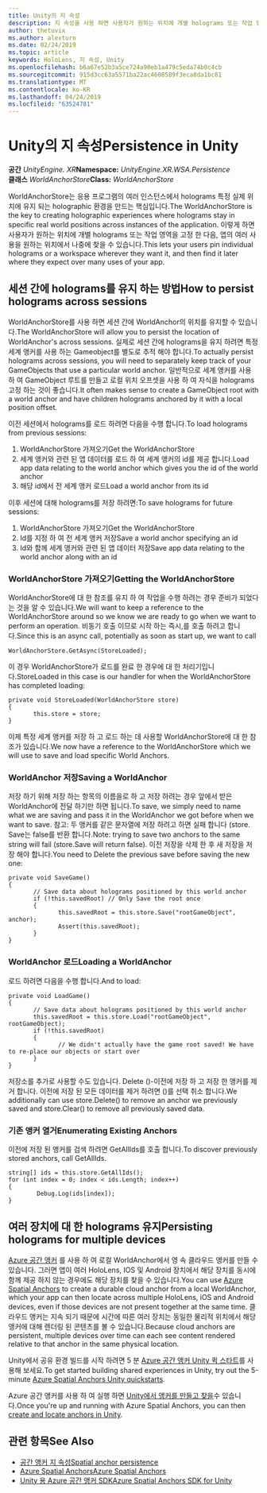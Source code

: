 ```yaml
---
title: Unity의 지 속성
description: 지 속성을 사용 하면 사용자가 원하는 위치에 개별 holograms 또는 작업 영역을 고정 한 다음, 앱의 많은 사용을 원하는 경우 나중에 찾을 수 있습니다.
author: thetuvix
ms.author: alexturn
ms.date: 02/24/2019
ms.topic: article
keywords: HoloLens, 지 속성, Unity
ms.openlocfilehash: b6a67e52b3a5ce724a90eb1a479c5eda74b0c4cb
ms.sourcegitcommit: 915d3cc63a5571ba22ac4608589f3eca8da1bc81
ms.translationtype: MT
ms.contentlocale: ko-KR
ms.lasthandoff: 04/24/2019
ms.locfileid: "63524781"
---
```

# <a name="persistence-in-unity"></a><span data-ttu-id="00820-104">Unity의 지 속성</span><span class="sxs-lookup"><span data-stu-id="00820-104">Persistence in Unity</span></span>

<span data-ttu-id="00820-105">**공간** *UnityEngine. XR*</span><span class="sxs-lookup"><span data-stu-id="00820-105">**Namespace:** *UnityEngine.XR.WSA.Persistence*</span></span><br>
<span data-ttu-id="00820-106">**클래스** *WorldAnchorStore*</span><span class="sxs-lookup"><span data-stu-id="00820-106">**Class:** *WorldAnchorStore*</span></span>

<span data-ttu-id="00820-107">WorldAnchorStore는 응용 프로그램의 여러 인스턴스에서 holograms 특정 실제 위치에 유지 되는 holographic 환경을 만드는 핵심입니다.</span><span class="sxs-lookup"><span data-stu-id="00820-107">The WorldAnchorStore is the key to creating holographic experiences where holograms stay in specific real world positions across instances of the application.</span></span> <span data-ttu-id="00820-108">이렇게 하면 사용자가 원하는 위치에 개별 holograms 또는 작업 영역을 고정 한 다음, 앱의 여러 사용을 원하는 위치에서 나중에 찾을 수 있습니다.</span><span class="sxs-lookup"><span data-stu-id="00820-108">This lets your users pin individual holograms or a workspace wherever they want it, and then find it later where they expect over many uses of your app.</span></span>

## <a name="how-to-persist-holograms-across-sessions"></a><span data-ttu-id="00820-109">세션 간에 holograms를 유지 하는 방법</span><span class="sxs-lookup"><span data-stu-id="00820-109">How to persist holograms across sessions</span></span>

<span data-ttu-id="00820-110">WorldAnchorStore를 사용 하면 세션 간에 WorldAnchor의 위치를 유지할 수 있습니다.</span><span class="sxs-lookup"><span data-stu-id="00820-110">The WorldAnchorStore will allow you to persist the location of WorldAnchor's across sessions.</span></span> <span data-ttu-id="00820-111">실제로 세션 간에 holograms을 유지 하려면 특정 세계 앵커를 사용 하는 Gameobject를 별도로 추적 해야 합니다.</span><span class="sxs-lookup"><span data-stu-id="00820-111">To actually persist holograms across sessions, you will need to separately keep track of your GameObjects that use a particular world anchor.</span></span> <span data-ttu-id="00820-112">일반적으로 세계 앵커를 사용 하 여 GameObject 루트를 만들고 로컬 위치 오프셋을 사용 하 여 자식을 holograms 고정 하는 것이 좋습니다.</span><span class="sxs-lookup"><span data-stu-id="00820-112">It often makes sense to create a GameObject root with a world anchor and have children holograms anchored by it with a local position offset.</span></span>

<span data-ttu-id="00820-113">이전 세션에서 holograms를 로드 하려면 다음을 수행 합니다.</span><span class="sxs-lookup"><span data-stu-id="00820-113">To load holograms from previous sessions:</span></span>
1. <span data-ttu-id="00820-114">WorldAnchorStore 가져오기</span><span class="sxs-lookup"><span data-stu-id="00820-114">Get the WorldAnchorStore</span></span>
2. <span data-ttu-id="00820-115">세계 앵커와 관련 된 앱 데이터를 로드 하 여 세계 앵커의 id를 제공 합니다.</span><span class="sxs-lookup"><span data-stu-id="00820-115">Load app data relating to the world anchor which gives you the id of the world anchor</span></span>
3. <span data-ttu-id="00820-116">해당 id에서 전 세계 앵커 로드</span><span class="sxs-lookup"><span data-stu-id="00820-116">Load a world anchor from its id</span></span>

<span data-ttu-id="00820-117">이후 세션에 대해 holograms를 저장 하려면:</span><span class="sxs-lookup"><span data-stu-id="00820-117">To save holograms for future sessions:</span></span>
1. <span data-ttu-id="00820-118">WorldAnchorStore 가져오기</span><span class="sxs-lookup"><span data-stu-id="00820-118">Get the WorldAnchorStore</span></span>
2. <span data-ttu-id="00820-119">Id를 지정 하 여 전 세계 앵커 저장</span><span class="sxs-lookup"><span data-stu-id="00820-119">Save a world anchor specifying an id</span></span>
3. <span data-ttu-id="00820-120">Id와 함께 세계 앵커와 관련 된 앱 데이터 저장</span><span class="sxs-lookup"><span data-stu-id="00820-120">Save app data relating to the world anchor along with an id</span></span>

### <a name="getting-the-worldanchorstore"></a><span data-ttu-id="00820-121">WorldAnchorStore 가져오기</span><span class="sxs-lookup"><span data-stu-id="00820-121">Getting the WorldAnchorStore</span></span>

<span data-ttu-id="00820-122">WorldAnchorStore에 대 한 참조를 유지 하 여 작업을 수행 하려는 경우 준비가 되었다는 것을 알 수 있습니다.</span><span class="sxs-lookup"><span data-stu-id="00820-122">We will want to keep a reference to the WorldAnchorStore around so we know we are ready to go when we want to perform an operation.</span></span> <span data-ttu-id="00820-123">비동기 호출 이므로 시작 하는 즉시,를 호출 하려고 합니다.</span><span class="sxs-lookup"><span data-stu-id="00820-123">Since this is an async call, potentially as soon as start up, we want to call</span></span>

```
WorldAnchorStore.GetAsync(StoreLoaded);
```

<span data-ttu-id="00820-124">이 경우 WorldAnchorStore가 로드를 완료 한 경우에 대 한 처리기입니다.</span><span class="sxs-lookup"><span data-stu-id="00820-124">StoreLoaded in this case is our handler for when the WorldAnchorStore has completed loading:</span></span>

```
private void StoreLoaded(WorldAnchorStore store)
{
       this.store = store;
}
```

<span data-ttu-id="00820-125">이제 특정 세계 앵커를 저장 하 고 로드 하는 데 사용할 WorldAnchorStore에 대 한 참조가 있습니다.</span><span class="sxs-lookup"><span data-stu-id="00820-125">We now have a reference to the WorldAnchorStore which we will use to save and load specific World Anchors.</span></span>

### <a name="saving-a-worldanchor"></a><span data-ttu-id="00820-126">WorldAnchor 저장</span><span class="sxs-lookup"><span data-stu-id="00820-126">Saving a WorldAnchor</span></span>

<span data-ttu-id="00820-127">저장 하기 위해 저장 하는 항목의 이름을로 하 고 저장 하려는 경우 앞에서 받은 WorldAnchor에 전달 하기만 하면 됩니다.</span><span class="sxs-lookup"><span data-stu-id="00820-127">To save, we simply need to name what we are saving and pass it in the WorldAnchor we got before when we want to save.</span></span> <span data-ttu-id="00820-128">참고: 두 앵커를 같은 문자열에 저장 하려고 하면 실패 합니다 (store. Save는 false를 반환 합니다.</span><span class="sxs-lookup"><span data-stu-id="00820-128">Note: trying to save two anchors to the same string will fail (store.Save will return false).</span></span> <span data-ttu-id="00820-129">이전 저장을 삭제 한 후 새 저장을 저장 해야 합니다.</span><span class="sxs-lookup"><span data-stu-id="00820-129">You need to Delete the previous save before saving the new one:</span></span>

```
private void SaveGame()
{
       // Save data about holograms positioned by this world anchor
       if (!this.savedRoot) // Only Save the root once
       {
              this.savedRoot = this.store.Save("rootGameObject", anchor);
              Assert(this.savedRoot);
       }
}
```

### <a name="loading-a-worldanchor"></a><span data-ttu-id="00820-130">WorldAnchor 로드</span><span class="sxs-lookup"><span data-stu-id="00820-130">Loading a WorldAnchor</span></span>

<span data-ttu-id="00820-131">로드 하려면 다음을 수행 합니다.</span><span class="sxs-lookup"><span data-stu-id="00820-131">And to load:</span></span>

```
private void LoadGame()
{
       // Save data about holograms positioned by this world anchor
       this.savedRoot = this.store.Load("rootGameObject", rootGameObject);
       if (!this.savedRoot)
       {
              // We didn't actually have the game root saved! We have to re-place our objects or start over
       }
}
```

<span data-ttu-id="00820-132">저장소를 추가로 사용할 수도 있습니다. Delete ()-이전에 저장 하 고 저장 한 앵커를 제거 합니다. 이전에 저장 된 모든 데이터를 제거 하려면 ()를 선택 취소 합니다.</span><span class="sxs-lookup"><span data-stu-id="00820-132">We additionally can use store.Delete() to remove an anchor we previously saved and store.Clear() to remove all previously saved data.</span></span>

### <a name="enumerating-existing-anchors"></a><span data-ttu-id="00820-133">기존 앵커 열거</span><span class="sxs-lookup"><span data-stu-id="00820-133">Enumerating Existing Anchors</span></span>

<span data-ttu-id="00820-134">이전에 저장 된 앵커를 검색 하려면 GetAllIds를 호출 합니다.</span><span class="sxs-lookup"><span data-stu-id="00820-134">To discover previously stored anchors, call GetAllIds.</span></span>

```
string[] ids = this.store.GetAllIds();
for (int index = 0; index < ids.Length; index++)
{
        Debug.Log(ids[index]);
}
```

## <a name="persisting-holograms-for-multiple-devices"></a><span data-ttu-id="00820-135">여러 장치에 대 한 holograms 유지</span><span class="sxs-lookup"><span data-stu-id="00820-135">Persisting holograms for multiple devices</span></span>

<span data-ttu-id="00820-136"><a href="https://docs.microsoft.com/azure/spatial-anchors/overview" target="_blank">Azure 공간 앵커</a> 를 사용 하 여 로컬 WorldAnchor에서 영 속 클라우드 앵커를 만들 수 있습니다. 그러면 앱이 여러 HoloLens, IOS 및 Android 장치에서 해당 장치를 동시에 함께 제공 하지 않는 경우에도 해당 장치를 찾을 수 있습니다.</span><span class="sxs-lookup"><span data-stu-id="00820-136">You can use <a href="https://docs.microsoft.com/azure/spatial-anchors/overview" target="_blank">Azure Spatial Anchors</a> to create a durable cloud anchor from a local WorldAnchor, which your app can then locate across multiple HoloLens, iOS and Android devices, even if those devices are not present together at the same time.</span></span>  <span data-ttu-id="00820-137">클라우드 앵커는 지속 되기 때문에 시간에 따른 여러 장치는 동일한 물리적 위치에서 해당 앵커에 대해 렌더링 된 콘텐츠를 볼 수 있습니다.</span><span class="sxs-lookup"><span data-stu-id="00820-137">Because cloud anchors are persistent, multiple devices over time can each see content rendered relative to that anchor in the same physical location.</span></span>

<span data-ttu-id="00820-138">Unity에서 공유 환경 빌드를 시작 하려면 5 분 <a href="https://docs.microsoft.com/azure/spatial-anchors/unity-overview" target="_blank">Azure 공간 앵커 Unity 퀵 스타트</a>를 사용해 보세요.</span><span class="sxs-lookup"><span data-stu-id="00820-138">To get started building shared experiences in Unity, try out the 5-minute <a href="https://docs.microsoft.com/azure/spatial-anchors/unity-overview" target="_blank">Azure Spatial Anchors Unity quickstarts</a>.</span></span>

<span data-ttu-id="00820-139">Azure 공간 앵커를 사용 하 여 실행 하면 <a href="https://docs.microsoft.com/azure/spatial-anchors/concepts/create-locate-anchors-unity" target="_blank">Unity에서 앵커를 만들고 찾을</a>수 있습니다.</span><span class="sxs-lookup"><span data-stu-id="00820-139">Once you're up and running with Azure Spatial Anchors, you can then <a href="https://docs.microsoft.com/azure/spatial-anchors/concepts/create-locate-anchors-unity" target="_blank">create and locate anchors in Unity</a>.</span></span>

## <a name="see-also"></a><span data-ttu-id="00820-140">관련 항목</span><span class="sxs-lookup"><span data-stu-id="00820-140">See Also</span></span>
* [<span data-ttu-id="00820-141">공간 앵커 지 속성</span><span class="sxs-lookup"><span data-stu-id="00820-141">Spatial anchor persistence</span></span>](coordinate-systems.md#spatial-anchor-persistence)
* <span data-ttu-id="00820-142"><a href="https://docs.microsoft.com/azure/spatial-anchors" target="_blank">Azure Spatial Anchors</a></span><span class="sxs-lookup"><span data-stu-id="00820-142"><a href="https://docs.microsoft.com/azure/spatial-anchors" target="_blank">Azure Spatial Anchors</a></span></span>
* <span data-ttu-id="00820-143"><a href="https://docs.microsoft.com/dotnet/api/Microsoft.Azure.SpatialAnchors" target="_blank">Unity 용 Azure 공간 앵커 SDK</a></span><span class="sxs-lookup"><span data-stu-id="00820-143"><a href="https://docs.microsoft.com/dotnet/api/Microsoft.Azure.SpatialAnchors" target="_blank">Azure Spatial Anchors SDK for Unity</a></span></span>
